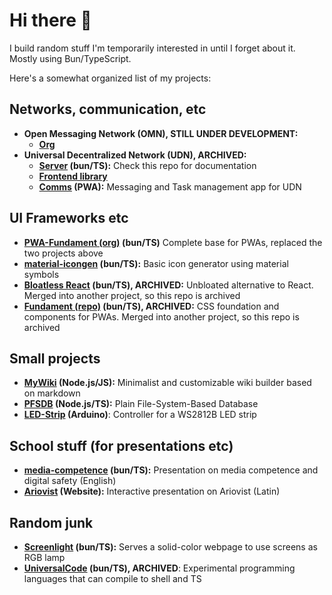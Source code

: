 Hi there 👋
===

I build random stuff I'm temporarily interested in until I forget about it. Mostly using Bun/TypeScript.

Here's a somewhat organized list of my projects:

Networks, communication, etc
---
- **Open Messaging Network (OMN), STILL UNDER DEVELOPMENT:**
  - **[Org](https://github.com/openMessagingNetwork/)** 
- **Universal Decentralized Network (UDN), ARCHIVED:**
  - **[Server](https://github.com/marlon-erler/universal-decentralized-network) (bun/TS):** Check this repo for documentation
  - **[Frontend library](https://github.com/marlon-erler/udn-frontend)**
  - **[Comms](https://github.com/marlon-erler/udn-comms) (PWA):** Messaging and Task management app for UDN
   
UI Frameworks etc
---
- **[PWA-Fundament (org)](https://github.com/orgs/pwa-fundament/) (bun/TS)** Complete base for PWAs, replaced the two projects above
- **[material-icongen](https://github.com/marlon-erler/material-icongen) (bun/TS):** Basic icon generator using material symbols
- **[Bloatless React](https://github.com/marlon-erler/bloatless-react) (bun/TS), ARCHIVED:** Unbloated alternative to React. Merged into another project, so this repo is archived
- **[Fundament (repo)](https://github.com/marlon-erler/fundament) (bun/TS), ARCHIVED:** CSS foundation and components for PWAs. Merged into another project, so this repo is archived

Small projects
---
- **[MyWiki](https://github.com/marlon-erler/MyWiki) (Node.js/JS):** Minimalist and customizable wiki builder based on markdown
- **[PFSDB](https://github.com/marlon-erler/pfsdb) (Node.js/TS):** Plain File-System-Based Database
- **[LED-Strip](https://github.com/marlon-erler/LED-Strip) (Arduino)**: Controller for a WS2812B LED strip

School stuff (for presentations etc)
---
- **[media-competence](https://github.com/marlon-erler/media-competence) (bun/TS):** Presentation on media competence and digital safety (English)
- **[Ariovist](https://github.com/marlon-erler/ariovist/blob/main/README.md) (Website):** Interactive presentation on Ariovist (Latin)

Random junk
---
- **[Screenlight](https://github.com/marlon-erler/screenlight) (bun/TS):** Serves a solid-color webpage to use screens as RGB lamp
- **[UniversalCode](https://github.com/marlon-erler/UniversalCode) (bun/TS), ARCHIVED**: Experimental programming languages that can compile to shell and TS
